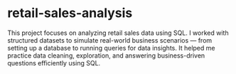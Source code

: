 # retail-sales-analysis
This project focuses on analyzing retail sales data using SQL. I worked with structured datasets to simulate real-world business scenarios — from setting up a database to running queries for data insights. It helped me practice data cleaning, exploration, and answering business-driven questions efficiently using SQL.
